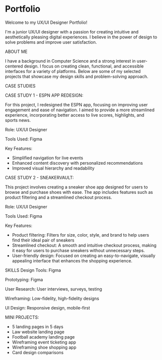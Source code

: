 # Portfolio

Welcome to my UX/UI Designer Portfolio!

I'm a junior UX/UI designer with a passion for creating intuitive and aesthetically pleasing digital experiences. I believe in the power of design to solve problems and improve user satisfaction.

ABOUT ME

I have a background in Computer Science and a strong interest in user-centered design. I focus on creating clean, functional, and accessible interfaces for a variety of platforms. Below are some of my selected projects that showcase my design skills and problem-solving approach.

CASE STUDIES

CASE STUDY 1 - ESPN APP REDESIGN:

For this project, I redesigned the ESPN app, focusing on improving user engagement and ease of navigation. I aimed to provide a more streamlined experience, incorporating better access to live scores, highlights, and sports news.

Role: UX/UI Designer

Tools Used: Figma

Key Features:

- Simplified navigation for live events
- Enhanced content discovery with personalized recommendations
- Improved visual hierarchy and readability

CASE STUDY 2 - SNEAKERVAULT:

This project involves creating a sneaker shoe app designed for users to browse and purchase shoes with ease. The app includes features such as product filtering and a streamlined checkout process.

Role: UX/UI Designer

Tools Used: Figma

Key Features:

- Product filtering: Filters for size, color, style, and brand to help users find their ideal pair of sneakers
- Streamlined checkout: A smooth and intuitive checkout process, making it easy for users to purchase sneakers without unnecessary steps.
- User-friendly design: Focused on creating an easy-to-navigate, visually appealing interface that enhances the shopping experience.

SKILLS
Design Tools: Figma

Prototyping: Figma

User Research: User interviews, surveys, testing

Wireframing: Low-fidelity, high-fidelity designs

UI Design: Responsive design, mobile-first

MINI PROJECTS:

- 5 landing pages in 5 days
- Law website landing page
- Football academy landing page
- Wireframing event ticketing app
- Wireframing shoe shopping app
- Card design comparisons
  
